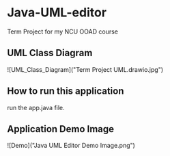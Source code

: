 # Java-UML-editor
Term Project for my NCU OOAD course
## UML Class Diagram
![UML_Class_Diagram]("Term Project UML.drawio.jpg")
## How to run this application
run the app.java file.
## Application Demo Image
![Demo]("Java UML Editor Demo Image.png")
